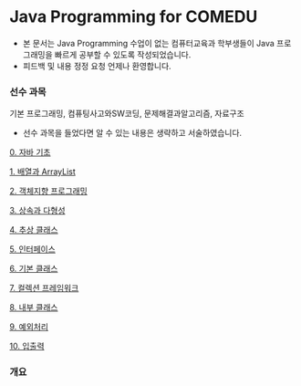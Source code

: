 # Java Programming for COMEDU

- 본 문서는  Java Programming 수업이 없는 컴퓨터교육과 학부생들이 Java 프로그래밍을 빠르게 공부할 수 있도록 작성되었습니다.
- 피드백 및 내용 정정 요청 언제나 환영합니다.

### 선수 과목

기본 프로그래밍, 컴퓨팅사고와SW코딩, 문제해결과알고리즘, 자료구조

- 선수 과목을 들었다면 알 수 있는 내용은 생략하고 서술하였습니다.

[0. 자바 기초](Java%20Programming%20for%20COMEDU%203b32b930340744f2ac10ec09c821aa35/0%20%E1%84%8C%E1%85%A1%E1%84%87%E1%85%A1%20%E1%84%80%E1%85%B5%E1%84%8E%E1%85%A9%205eebcc9bf9e44e8ba9704fa4595c0b5e.md)

[1. 배열과 ArrayList](Java%20Programming%20for%20COMEDU%203b32b930340744f2ac10ec09c821aa35/1%20%E1%84%87%E1%85%A2%E1%84%8B%E1%85%A7%E1%86%AF%E1%84%80%E1%85%AA%20ArrayList%208202d335bc7243b4be0e4adb5be78d39.md)

[2. 객체지향 프로그래밍](Java%20Programming%20for%20COMEDU%203b32b930340744f2ac10ec09c821aa35/2%20%E1%84%80%E1%85%A2%E1%86%A8%E1%84%8E%E1%85%A6%E1%84%8C%E1%85%B5%E1%84%92%E1%85%A3%E1%86%BC%20%E1%84%91%E1%85%B3%E1%84%85%E1%85%A9%E1%84%80%E1%85%B3%E1%84%85%E1%85%A2%E1%84%86%E1%85%B5%E1%86%BC%205a62afab144a4dc4893b6552c13dd696.md)

[3. 상속과 다형성](Java%20Programming%20for%20COMEDU%203b32b930340744f2ac10ec09c821aa35/3%20%E1%84%89%E1%85%A1%E1%86%BC%E1%84%89%E1%85%A9%E1%86%A8%E1%84%80%E1%85%AA%20%E1%84%83%E1%85%A1%E1%84%92%E1%85%A7%E1%86%BC%E1%84%89%E1%85%A5%E1%86%BC%20f7222364933d4f55b149c15d8d4be53a.md)

[4. 추상 클래스](Java%20Programming%20for%20COMEDU%203b32b930340744f2ac10ec09c821aa35/4%20%E1%84%8E%E1%85%AE%E1%84%89%E1%85%A1%E1%86%BC%20%E1%84%8F%E1%85%B3%E1%86%AF%E1%84%85%E1%85%A2%E1%84%89%E1%85%B3%2097a16aa5db6345028b470d41f849c055.md)

[5. 인터페이스](Java%20Programming%20for%20COMEDU%203b32b930340744f2ac10ec09c821aa35/5%20%E1%84%8B%E1%85%B5%E1%86%AB%E1%84%90%E1%85%A5%E1%84%91%E1%85%A6%E1%84%8B%E1%85%B5%E1%84%89%E1%85%B3%202c04f4d3f48d4a179ec2a65a6a4e478e.md)

[6. 기본 클래스](Java%20Programming%20for%20COMEDU%203b32b930340744f2ac10ec09c821aa35/6%20%E1%84%80%E1%85%B5%E1%84%87%E1%85%A9%E1%86%AB%20%E1%84%8F%E1%85%B3%E1%86%AF%E1%84%85%E1%85%A2%E1%84%89%E1%85%B3%20ee29821008124ee788187871262406f6.md)

[7. 컬렉션 프레임워크](Java%20Programming%20for%20COMEDU%203b32b930340744f2ac10ec09c821aa35/7%20%E1%84%8F%E1%85%A5%E1%86%AF%E1%84%85%E1%85%A6%E1%86%A8%E1%84%89%E1%85%A7%E1%86%AB%20%E1%84%91%E1%85%B3%E1%84%85%E1%85%A6%E1%84%8B%E1%85%B5%E1%86%B7%E1%84%8B%E1%85%AF%E1%84%8F%E1%85%B3%20dc591215a4654deda25ef2e021920bb2.md)

[8. 내부 클래스](Java%20Programming%20for%20COMEDU%203b32b930340744f2ac10ec09c821aa35/8%20%E1%84%82%E1%85%A2%E1%84%87%E1%85%AE%20%E1%84%8F%E1%85%B3%E1%86%AF%E1%84%85%E1%85%A2%E1%84%89%E1%85%B3%20f22b5e2d03064788b6e58a9807a8b303.md)

[9. 예외처리](Java%20Programming%20for%20COMEDU%203b32b930340744f2ac10ec09c821aa35/9%20%E1%84%8B%E1%85%A8%E1%84%8B%E1%85%AC%E1%84%8E%E1%85%A5%E1%84%85%E1%85%B5%20d0ae7a472a874eec960d49a4f00164d0.md)

[10. 입출력](Java%20Programming%20for%20COMEDU%203b32b930340744f2ac10ec09c821aa35/10%20%E1%84%8B%E1%85%B5%E1%86%B8%E1%84%8E%E1%85%AE%E1%86%AF%E1%84%85%E1%85%A7%E1%86%A8%20eaf0228197c448b08cc343c3785bea4c.md)

### 개요